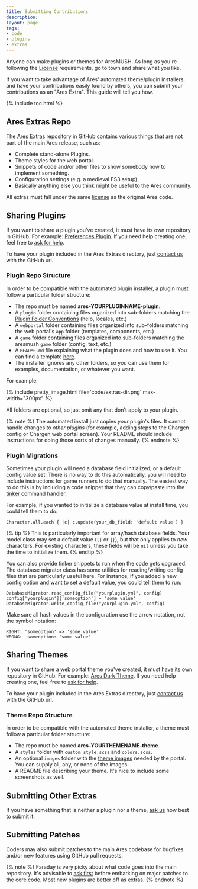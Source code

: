 ```yaml
---
title: Submitting Contributions
description: 
layout: page
tags:
- code
- plugins
- extras
---
```


Anyone can make plugins or themes for AresMUSH. As long as you're following the [License](https://aresmush.com/license) requirements, go to town and share what you like.

If you want to take advantage of Ares' automated theme/plugin installers, and have your contributions easily found by others, you can submit your contributions as an "Ares Extra". This guide will tell you how.

{% include toc.html %}

## Ares Extras Repo

The [Ares Extras](https://github.com/AresMUSH/ares-extras) repository in GitHub contains various things that are not part of the main Ares release, such as:

* Complete stand-alone Plugins.
* Theme styles for the web portal.
* Snippets of code and/or other files to show somebody how to implement something.
* Configuration settings (e.g. a medieval FS3 setup).
* Basically anything else you think might be useful to the Ares community.

All extras must fall under the same [license](/license) as the original Ares code.

## Sharing Plugins

If you want to share a plugin you've created, it must have its own repository in GitHub. For example: [Preferences Plugin](https://github.com/AresMUSH/ares-prefs-plugin). If you need help creating one, feel free to [ask for help](/feedback.html).

To have your plugin included in the Ares Extras directory, just [contact us](/feedback.html) with the GitHub url.

### Plugin Repo Structure

In order to be compatible with the automated plugin installer, a plugin must follow a particular folder structure:

* The repo must be named **ares-YOURPLUGINNAME-plugin**.
* A `plugin` folder containing files organized into sub-folders matching the [Plugin Folder Conventions](/tutorials/code/plugins.html) (help, locales, etc.)
* A `webportal` folder containing files organized into sub-folders matching the web portal's `app` folder (templates, components, etc.)
* A `game` folder containing files organized into sub-folders matching the aresmush `game` folder (config, text, etc.)
* A `README.md` file explaining what the plugin does and how to use it.  You can find a template [here](https://github.com/AresMUSH/ares-extras/blob/master/plugins/plugin_readme_template.md).
* The installer ignores any other folders, so you can use them for examples, documentation, or whatever you want.

For example:

{% include pretty_image.html file='code/extras-dir.png' max-width="300px" %}

All folders are optional, so just omit any that don't apply to your plugin.

{% note %} 
The automated install just copies _your_ plugin's files.  It cannot handle changes to _other plugins_ (for example, adding steps to the Chargen config or Chargen web portal screen). Your README should include instructions for doing those sorts of changes manually.
{% endnote %}

### Plugin Migrations

Sometimes your plugin will need a database field initialized, or a default config value set.  There is no way to do this automatically, you will need to include instructions for game runners to do that manually. The easiest way to do this is by including a code snippet that they can copy/paste into the [tinker](/tutorials/code/tinker) command handler. 

For example, if you wanted to initialize a database value at install time, you could tell them to do:

    Character.all.each { |c| c.update(your_db_field: 'default value') }

{% tip %}
This is particularly important for array/hash database fields. Your model class may set a default value (`[]` or `{}`), but that only applies to _new_ characters. For existing characters, these fields will be `nil` unless you take the time to initialize them.
{% endtip %}

You can also provide tinker snippets to run when the code gets upgraded.  The database migrator class has some utilities for reading/writing config files that are particularly useful here.  For instance, if you added a new config option and want to set a default value, you could tell them to run:

    DatabaseMigrator.read_config_file("yourplugin.yml", config)
    config['yourplugin']['someoption'] = 'some value'
    DatabaseMigrator.write_config_file("yourplugin.yml", config)

Make sure all hash values in the configuration use the arrow notation, not the symbol notation: 

    RIGHT: 'someoption' => 'some value'
    WRONG:  someoption: 'some value'

## Sharing Themes

If you want to share a web portal theme you've created, it must have its own repository in GitHub. For example: [Ares Dark Theme](https://github.com/AresMUSH/ares-dark-theme). If you need help creating one, feel free to [ask for help](/feedback.html).

To have your plugin included in the Ares Extras directory, just [contact us](/feedback.html) with the GitHub url.

### Theme Repo Structure

In order to be compatible with the automated theme installer, a theme must follow a particular folder structure:

* The repo must be named **ares-YOURTHEMENAME-theme**.
* A `styles` folder with `custom_style.scss` and `colors.scss`.
* An optional `images` folder with the [theme images](/tutorials/config/website.html) needed by the portal. You can supply all, any, or none of the images.
* A README file describing your theme.  It's nice to include some screenshots as well.

## Submitting Other Extras

If you have something that is neither a plugin nor a theme, [ask us](/feedback.html) how best to submit it.

## Submitting Patches

Coders may also submit patches to the main Ares codebase for bugfixes and/or new features using GitHub pull requests.

{% note %} 
Faraday is very picky about what code goes into the main repository. It's advisable to [ask first](/feedback.html) before embarking on major patches to the core code. Most new plugins are better off as extras.
{% endnote %}
